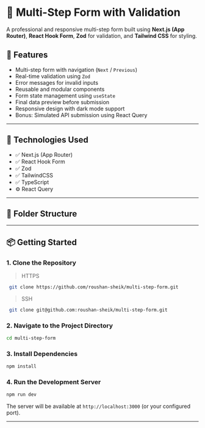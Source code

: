 # 📝 Multi-Step Form with Validation

A professional and responsive multi-step form built using **Next.js (App Router)**, **React Hook Form**, **Zod** for validation, and **Tailwind CSS** for styling.

## 🚀 Features

- Multi-step form with navigation (`Next` / `Previous`)
- Real-time validation using `Zod`
- Error messages for invalid inputs
- Reusable and modular components
- Form state management using `useState`
- Final data preview before submission
- Responsive design with dark mode support
- Bonus: Simulated API submission using React Query

---

## 🧪 Technologies Used

- ✅ Next.js (App Router)
- ✅ React Hook Form
- ✅ Zod
- ✅ TailwindCSS
- ✅ TypeScript
- ⚙️ React Query

---

## 📂 Folder Structure

---

## 📦 Getting Started

### 1. Clone the Repository

> HTTPS

```bash
 git clone https://github.com/roushan-sheik/multi-step-form.git

```

> SSH

```bash
 git clone git@github.com:roushan-sheik/multi-step-form.git

```

### 2. Navigate to the Project Directory

```bash
cd multi-step-form

```

### 3. Install Dependencies

```bash
npm install

```

### 4. Run the Development Server

```bash
npm run dev

```

The server will be available at `http://localhost:3000` (or your configured port).

---
